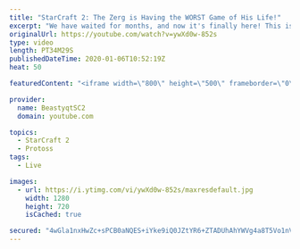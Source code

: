 ```yaml
---
title: "StarCraft 2: The Zerg is Having the WORST Game of His Life!"
excerpt: "We have waited for months, and now it's finally here! This is the VOID RAYS to GRANDMASTER series! With the new balance changes to speedy Void Rays in the latest patch, we can now begin the series right! At this point in the series, we are introducing other units into the composition to make the games"
originalUrl: https://youtube.com/watch?v=ywXd0w-852s
type: video
length: PT34M29S
publishedDateTime: 2020-01-06T10:52:19Z
heat: 50

featuredContent: "<iframe width=\"800\" height=\"500\" frameborder=\"0\" src=\"https://www.youtube.com/embed/ywXd0w-852s\" allow=\"accelerometer; autoplay; encrypted-media; gyroscope; picture-in-picture\" allowfullscreen></iframe>"

provider:
  name: BeastyqtSC2
  domain: youtube.com

topics:
  - StarCraft 2
  - Protoss
tags:
  - Live

images:
  - url: https://i.ytimg.com/vi/ywXd0w-852s/maxresdefault.jpg
    width: 1280
    height: 720
    isCached: true

secured: "4wGla1nxHwZc+sPCB0aNQES+iYke9iQ0JZtYR6+ZTADUhAhYWVg4a8T5Vo1nVGsEo2fy/Kyvi95lDi8S//eiKpgRczkAkYP8PngBFxHQZNVyOuV+wuEJltBZ7fGVVtHuHRj9iaXb9zc6TRv60qnqkbHlLzJ/scDxRSjrLxj7i2HlcKcPnXrtHCkh9WHyEWTyGKlnDc2u5UPPx05AWEXpDtQqXYlLQDW93BR/4iRAdW8nWp4lgsqy79jYTCxyklCLV38RapLbRXr26KNf8CKAoyPUNzfn9Kvc3iyLTQATTLMyPz2nrq7rcEUPC7IQRo3Qg1hw56vwtsQe1ufwX+DszfpGavXrbyUbmVlWQCKQ99FF2+EtLy3oo68suuraqH2ZXf+roWa4qxdNGlhqKBJXlFKdlI2QG1Kx6TaaxGeyGcQ=;dGrqwTKou3JPWFly9nPUzg=="
---
```



